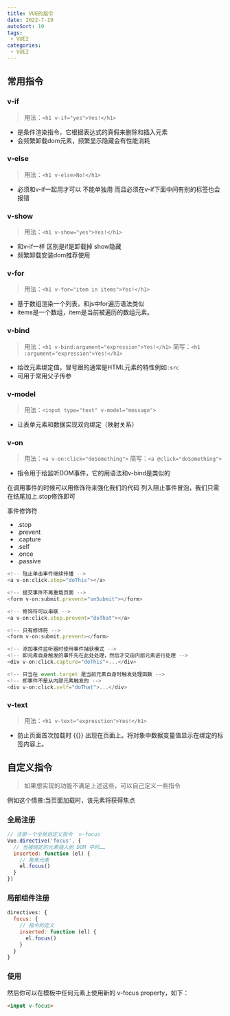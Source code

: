```yaml
---
title: VUE的指令
date: 2022-7-19
autoSort: 19
tags:
 - VUE2
categories: 
 - VUE2
---
```


## 常用指令

### v-if

> 用法：`<h1 v-if="yes">Yes!</h1>`

- 是条件渲染指令，它根据表达式的真假来删除和插入元素
- 会频繁卸载dom元素，频繁显示隐藏会有性能消耗

### v-else

> 用法：`<h1 v-else>No!</h1>`

- 必须和v-if一起用才可以 不能单独用 而且必须在v-if下面中间有别的标签也会报错

### v-show

> 用法：`<h1 v-show="yes">Yes!</h1>`

- 和v-if一样 区别是if是卸载掉 show隐藏
- 频繁卸载安装dom推荐使用

### v-for

> 用法：`<h1 v-for="item in items">Yes!</h1>`

- 基于数组渲染一个列表，和js中for遍历语法类似
- items是一个数组，item是当前被遍历的数组元素。

### v-bind

> 用法：`<h1 v-bind:argument="expression">Yes!</h1>`
> 简写：`<h1 :argument="expression">Yes!</h1>`

- 给改元素绑定值，冒号跟的通常是HTML元素的特性例如`:src`
- 可用于常用父子传参

### v-model

> 用法：`<input type="text" v-model="message">`

- 让表单元素和数据实现双向绑定（映射关系）

### v-on

> 用法：`<a v-on:click="doSomething">`
> 简写：`<a @click="doSomething">`

- 指令用于给监听DOM事件，它的用语法和v-bind是类似的

在调用事件的时候可以用修饰符来强化我们的代码
列入阻止事件冒泡，我们只需在结尾加上.stop修饰即可

事件修饰符

- .stop
- .prevent
- .capture
- .self
- .once
- .passive

```js
<!-- 阻止单击事件继续传播 -->
<a v-on:click.stop="doThis"></a>

<!-- 提交事件不再重载页面 -->
<form v-on:submit.prevent="onSubmit"></form>

<!-- 修饰符可以串联 -->
<a v-on:click.stop.prevent="doThat"></a>

<!-- 只有修饰符 -->
<form v-on:submit.prevent></form>

<!-- 添加事件监听器时使用事件捕获模式 -->
<!-- 即元素自身触发的事件先在此处处理，然后才交由内部元素进行处理 -->
<div v-on:click.capture="doThis">...</div>

<!-- 只当在 event.target 是当前元素自身时触发处理函数 -->
<!-- 即事件不是从内部元素触发的 -->
<div v-on:click.self="doThat">...</div>
```

### v-text

> 用法：`<h1 v-text="expresstion">Yes!</h1>`

- 防止页面首次加载时 {{}} 出现在页面上。将对象中数据变量值显示在绑定的标签内容上。


## 自定义指令

> 如果想实现的功能不满足上述这些，可以自己定义一些指令<br>

例如这个情景:当页面加载时，该元素将获得焦点
### 全局注册
```js
// 注册一个全局自定义指令 `v-focus`
Vue.directive('focus', {
  // 当被绑定的元素插入到 DOM 中时……
  inserted: function (el) {
    // 聚焦元素
    el.focus()
  }
})
```
### 局部组件注册
```js
directives: {
  focus: {
    // 指令的定义
    inserted: function (el) {
      el.focus()
    }
  }
}
```

### 使用
然后你可以在模板中任何元素上使用新的 v-focus property，如下：
```html
<input v-focus>
```
